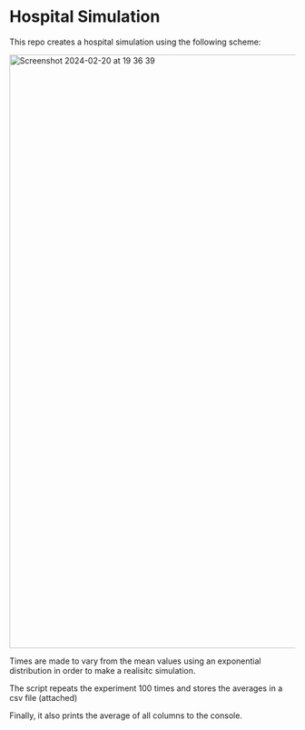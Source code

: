 # Hospital Simulation

This repo creates a hospital simulation using the following scheme:

<img width="1046" alt="Screenshot 2024-02-20 at 19 36 39" src="https://github.com/LAIN-21/hospital_simulation/assets/150431024/afaee352-0b26-457a-b70d-27e8cd1dfc4f">

Times are made to vary from the mean values using an exponential distribution in order to make a realisitc simulation. 

The script repeats the experiment 100 times and stores the averages in a csv file (attached)

Finally, it also prints the average of all columns to the console.


